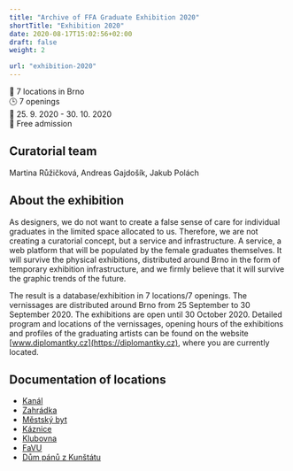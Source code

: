 ```yaml
---
title: "Archive of FFA Graduate Exhibition 2020"
shortTitle: "Exhibition 2020"
date: 2020-08-17T15:02:56+02:00
draft: false
weight: 2

url: "exhibition-2020"
---
```

📍 7 locations in Brno  
🕒 7 openings  
📅 25. 9. 2020 - 30. 10. 2020  
🎫 Free admission  

## Curatorial team
Martina Růžičková, Andreas Gajdošík, Jakub Polách

## About the exhibition
As designers, we do not want to create a false sense of care for individual graduates in the limited space allocated to us. Therefore, we are not creating a curatorial concept, but a service and infrastructure. A service, a web platform that will be populated by the female graduates themselves. It will survive the physical exhibitions, distributed around Brno in the form of temporary exhibition infrastructure, and we firmly believe that it will survive the graphic trends of the future.

The result is a database/exhibition in 7 locations/7 openings. The vernissages are distributed around Brno from 25 September to 30 September 2020. The exhibitions are open until 30 October 2020. Detailed program and locations of the vernissages, opening hours of the exhibitions and profiles of the graduating artists can be found on the website [www.diplomantky.cz](https://diplomantky.cz), where you are currently located.

## Documentation of locations
- [Kanál](/kanal)
- [Zahrádka](/zahradka)
- [Městský byt](/byt)
- [Káznice](/kaznice)
- [Klubovna](/klubovna)
- [FaVU](/favu)
- [Dům pánů z Kunštátu](/kunstat)
